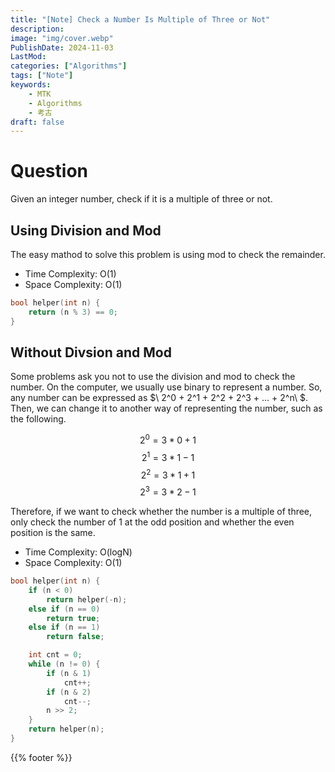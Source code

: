 ```yaml
---
title: "[Note] Check a Number Is Multiple of Three or Not"
description:
image: "img/cover.webp"
PublishDate: 2024-11-03
LastMod: 
categories: ["Algorithms"]
tags: ["Note"]
keywords:
    - MTK
    - Algorithms
    - 考古
draft: false
---
```


# Question

Given an integer number, check if it is a multiple of three or not.

## Using Division and Mod

The easy mathod to solve this problem is using mod to check the remainder.

- Time Complexity: O(1)
- Space Complexity: O(1)

```cpp
bool helper(int n) {
    return (n % 3) == 0;
}
```

## Without Divsion and Mod

Some problems ask you not to use the division and mod to check the number. On the computer, we usually use binary to represent a number. So, any number can be expressed as $\ 2^0 + 2^1 + 2^2 + 2^3 + ... + 2^n\ $. Then, we can change it to another way of representing the number, such as the following.

$$ 2^0 = 3 * 0 + 1 $$
$$ 2^1 = 3 * 1 - 1 $$
$$ 2^2 = 3 * 1 + 1 $$
$$ 2^3 = 3 * 2 - 1 $$

Therefore, if we want to check whether the number is a multiple of three, only check the number of 1 at the odd position and whether the even position is the same.

- Time Complexity: O(logN)
- Space Complexity: O(1)

```cpp
bool helper(int n) {
    if (n < 0)
        return helper(-n);
    else if (n == 0)
        return true;
    else if (n == 1)
        return false;

    int cnt = 0;
    while (n != 0) {
        if (n & 1)
            cnt++;
        if (n & 2)
            cnt--;
        n >> 2;
    }
    return helper(n);
}
```

{{% footer %}}
